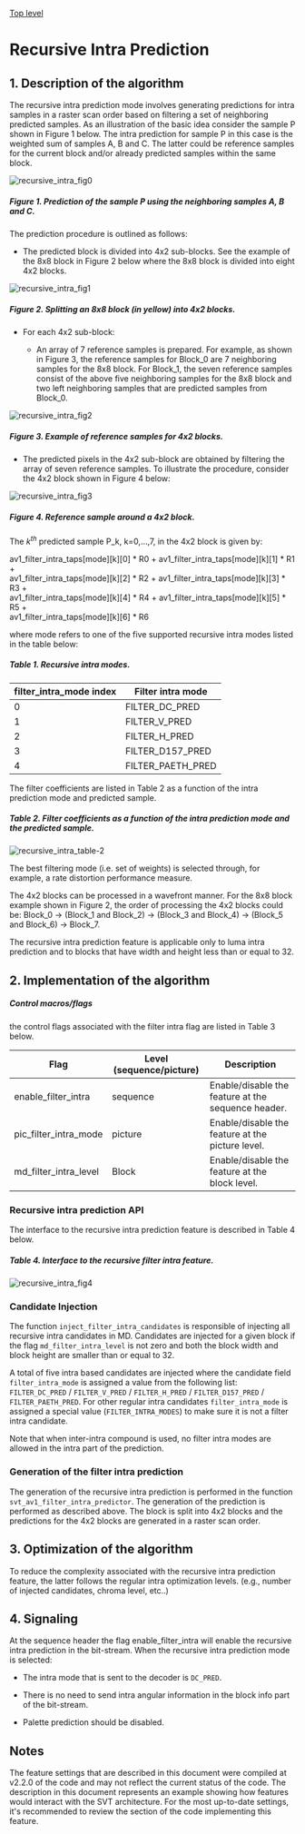 [Top level](../README.md)

# Recursive Intra Prediction

## 1. Description of the algorithm

The recursive intra prediction mode involves generating predictions for intra
samples in a raster scan order based on filtering a set of neighboring
predicted samples. As an illustration of the basic idea consider the sample P
shown in Figure 1 below. The intra prediction for sample P in this case is the
weighted sum of samples A, B and C. The latter could be reference samples for
the current block and/or already predicted samples within the same block.

![recursive_intra_fig0](./img/recursive_intra_fig0.webp)

##### Figure 1. Prediction of the sample P using the neighboring samples A, B and C.

The prediction procedure is outlined as follows:

  - The predicted block is divided into 4x2 sub-blocks.
    See the example of the 8x8 block in Figure 2 below where the 8x8 block is divided into eight 4x2 blocks.

![recursive_intra_fig1](./img/recursive_intra_fig1.webp)

##### Figure 2. Splitting an 8x8 block (in yellow) into 4x2 blocks.

  - For each 4x2 sub-block:

      - An array of 7 reference samples is prepared. For example, as shown
        in Figure 3, the reference samples for Block\_0 are 7 neighboring samples for the 8x8 block.
        For Block\_1, the seven reference samples consist of the above five neighboring samples for the 8x8 block
        and two left neighboring samples that are predicted samples from Block\_0.

![recursive_intra_fig2](./img/recursive_intra_fig2.webp)

##### Figure 3. Example of reference samples for 4x2 blocks.

  - The predicted pixels in the 4x2 sub-block are obtained by filtering the array of seven reference samples.
    To illustrate the procedure, consider the 4x2 block shown in Figure 4 below:

![recursive_intra_fig3](./img/recursive_intra_fig3.webp)

##### Figure 4. Reference sample around a 4x2 block.

The $`k^{th}`$ predicted sample P_k, k=0,…,7, in the 4x2 block is given
by:

av1_filter_intra_taps[mode][k][0] * R0 + av1_filter_intra_taps[mode][k][1] * R1 +\
av1_filter_intra_taps[mode][k][2] * R2 + av1_filter_intra_taps[mode][k][3] * R3 +\
av1_filter_intra_taps[mode][k][4] * R4 + av1_filter_intra_taps[mode][k][5] * R5 +\
av1_filter_intra_taps[mode][k][6] * R6

where mode refers to one of the five supported recursive intra modes listed in the table below:

##### Table 1. Recursive intra modes.

| **filter\_intra\_mode index** | **Filter intra mode** |
| ----------------------------- | --------------------- |
| 0                             | FILTER\_DC\_PRED      |
| 1                             | FILTER\_V\_PRED       |
| 2                             | FILTER\_H\_PRED       |
| 3                             | FILTER\_D157\_PRED    |
| 4                             | FILTER\_PAETH\_PRED   |

The filter coefficients are listed in Table 2 as a function of the intra
prediction mode and predicted sample.

##### Table 2. Filter coefficients as a function of the intra prediction mode and the predicted sample.

![recursive_intra_table-2](./img/recursive_intra_table-2.webp)

The best filtering mode (i.e. set of weights) is selected through, for
example, a rate distortion performance measure.

The 4x2 blocks can be processed in a wavefront manner. For the 8x8 block
example shown in Figure 2, the order of processing the 4x2 blocks could
be: Block\_0 → (Block\_1 and Block\_2) → (Block\_3 and Block\_4) →
(Block\_5 and Block\_6) → Block\_7.

The recursive intra prediction feature is applicable only to luma intra
prediction and to blocks that have width and height less than or equal to 32.

## 2. Implementation of the algorithm

##### Control macros/flags

the control flags associated with the filter intra flag are listed in Table 3 below.

| **Flag**                 | **Level (sequence/picture)** | **Description**                                    |
| ------------------------ | ---------------------------- | -------------------------------------------------- |
| enable\_filter\_intra    | sequence                     | Enable/disable the feature at the sequence header. |
| pic\_filter\_intra\_mode | picture                      | Enable/disable the feature at the picture level.   |
| md_filter_intra_level    | Block                        | Enable/disable the feature at the block level.     |


### Recursive intra prediction API

The interface to the recursive intra prediction feature is described in Table 4
below.

##### Table 4. Interface to the recursive filter intra feature.

![recursive_intra_fig4](./img/recursive_intra_fig4.webp)

### Candidate Injection

The function ```inject_filter_intra_candidates``` is responsible of injecting
all recursive intra candidates in MD. Candidates are injected for a given block
if the flag ```md_filter_intra_level``` is not zero and both the block width
and block height are smaller than or equal to 32.

A total of five intra based candidates are injected where the candidate field
```filter_intra_mode``` is assigned a value from the following list:
```FILTER_DC_PRED``` / ```FILTER_V_PRED``` / ```FILTER_H_PRED``` /
```FILTER_D157_PRED``` / ```FILTER_PAETH_PRED```. For other regular intra
candidates ```filter_intra_mode``` is assigned a special value
(```FILTER_INTRA_MODES```) to make sure it is not a filter intra candidate.

Note that when inter-intra compound is used, no filter intra modes are allowed
in the intra part of the prediction.

### Generation of the filter intra prediction

The generation of the recursive intra prediction is performed in the function
```svt_av1_filter_intra_predictor```. The generation of the prediction is
performed as described above. The block is split into 4x2 blocks and the
predictions for the 4x2 blocks are generated in a raster scan order.

## 3. Optimization of the algorithm

To reduce the complexity associated with the recursive intra prediction
feature, the latter follows the regular intra optimization levels. (e.g.,
number of injected candidates, chroma level, etc..)

## 4. Signaling

At the sequence header the flag enable_filter_intra will enable the recursive
intra prediction in the bit-stream. When the recursive intra prediction mode is
selected:

  - The intra mode that is sent to the decoder is ```DC_PRED```.

  - There is no need to send intra angular information in the block info part of the bit-stream.

  - Palette prediction should be disabled.

## Notes

The feature settings that are described in this document were compiled at
v2.2.0 of the code and may not reflect the current status of the code. The
description in this document represents an example showing how features would
interact with the SVT architecture. For the most up-to-date settings, it's
recommended to review the section of the code implementing this feature.
